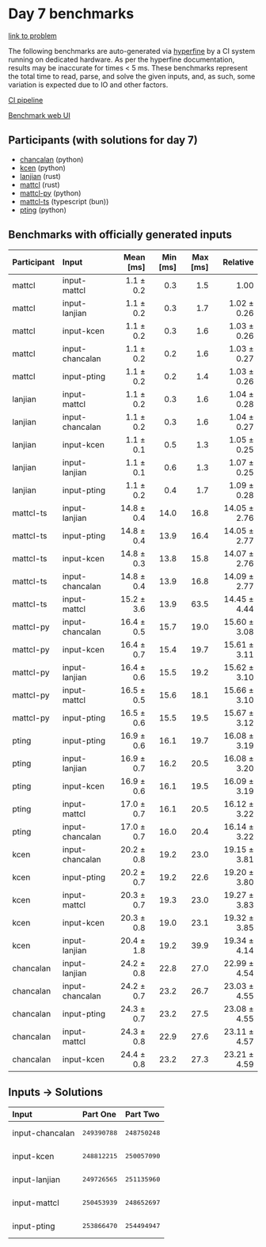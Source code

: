 # Day 7 benchmarks

[link to problem](https://adventofcode.com/2023/day/7)

The following benchmarks are auto-generated via
[hyperfine](https://github.com/sharkdp/hyperfine) by a CI system running on
dedicated hardware. As per the hyperfine documentation, results may be
inaccurate for times < 5 ms. These benchmarks represent the total time to read,
parse, and solve the given inputs, and, as such, some variation is expected due
to IO and other factors.

[CI pipeline](http://ci.papercode.net:8080/teams/main/pipelines/aoc2023)

[Benchmark web UI](https://aoc.ancalagon.black)


## Participants (with solutions for day 7)

- [chancalan](https://github.com/chancalan/aoc2023) (python)
- [kcen](https://github.com/kcen/aoc2023) (python)
- [lanjian](https://github.com/lanjian/aoc-2023) (rust)
- [mattcl](https://github.com/mattcl/aoc2023) (rust)
- [mattcl-py](https://github.com/mattcl/aoc2023-py) (python)
- [mattcl-ts](https://github.com/mattcl/aoc2023-js) (typescript (bun))
- [pting](https://github.com/pting/aoc2023) (python)


## Benchmarks with officially generated inputs

| Participant | Input | Mean [ms] | Min [ms] | Max [ms] | Relative |
|:---|:---|---:|---:|---:|---:|
| mattcl | input-mattcl | 1.1 ± 0.2 | 0.3 | 1.5 | 1.00 |
| mattcl | input-lanjian | 1.1 ± 0.2 | 0.3 | 1.7 | 1.02 ± 0.26 |
| mattcl | input-kcen | 1.1 ± 0.2 | 0.3 | 1.6 | 1.03 ± 0.26 |
| mattcl | input-chancalan | 1.1 ± 0.2 | 0.2 | 1.6 | 1.03 ± 0.27 |
| mattcl | input-pting | 1.1 ± 0.2 | 0.2 | 1.4 | 1.03 ± 0.26 |
| lanjian | input-mattcl | 1.1 ± 0.2 | 0.3 | 1.6 | 1.04 ± 0.28 |
| lanjian | input-chancalan | 1.1 ± 0.2 | 0.3 | 1.6 | 1.04 ± 0.27 |
| lanjian | input-kcen | 1.1 ± 0.1 | 0.5 | 1.3 | 1.05 ± 0.25 |
| lanjian | input-lanjian | 1.1 ± 0.1 | 0.6 | 1.3 | 1.07 ± 0.25 |
| lanjian | input-pting | 1.1 ± 0.2 | 0.4 | 1.7 | 1.09 ± 0.28 |
| mattcl-ts | input-lanjian | 14.8 ± 0.4 | 14.0 | 16.8 | 14.05 ± 2.76 |
| mattcl-ts | input-pting | 14.8 ± 0.4 | 13.9 | 16.4 | 14.05 ± 2.77 |
| mattcl-ts | input-kcen | 14.8 ± 0.3 | 13.8 | 15.8 | 14.07 ± 2.76 |
| mattcl-ts | input-chancalan | 14.8 ± 0.4 | 13.9 | 16.8 | 14.09 ± 2.77 |
| mattcl-ts | input-mattcl | 15.2 ± 3.6 | 13.9 | 63.5 | 14.45 ± 4.44 |
| mattcl-py | input-chancalan | 16.4 ± 0.5 | 15.7 | 19.0 | 15.60 ± 3.08 |
| mattcl-py | input-kcen | 16.4 ± 0.7 | 15.4 | 19.7 | 15.61 ± 3.11 |
| mattcl-py | input-lanjian | 16.4 ± 0.6 | 15.5 | 19.2 | 15.62 ± 3.10 |
| mattcl-py | input-mattcl | 16.5 ± 0.5 | 15.6 | 18.1 | 15.66 ± 3.10 |
| mattcl-py | input-pting | 16.5 ± 0.6 | 15.5 | 19.5 | 15.67 ± 3.12 |
| pting | input-pting | 16.9 ± 0.6 | 16.1 | 19.7 | 16.08 ± 3.19 |
| pting | input-lanjian | 16.9 ± 0.7 | 16.2 | 20.5 | 16.08 ± 3.20 |
| pting | input-kcen | 16.9 ± 0.6 | 16.1 | 19.5 | 16.09 ± 3.19 |
| pting | input-mattcl | 17.0 ± 0.7 | 16.1 | 20.5 | 16.12 ± 3.22 |
| pting | input-chancalan | 17.0 ± 0.7 | 16.0 | 20.4 | 16.14 ± 3.22 |
| kcen | input-chancalan | 20.2 ± 0.8 | 19.2 | 23.0 | 19.15 ± 3.81 |
| kcen | input-pting | 20.2 ± 0.7 | 19.2 | 22.6 | 19.20 ± 3.80 |
| kcen | input-mattcl | 20.3 ± 0.7 | 19.3 | 23.0 | 19.27 ± 3.83 |
| kcen | input-kcen | 20.3 ± 0.8 | 19.0 | 23.1 | 19.32 ± 3.85 |
| kcen | input-lanjian | 20.4 ± 1.8 | 19.2 | 39.9 | 19.34 ± 4.14 |
| chancalan | input-lanjian | 24.2 ± 0.8 | 22.8 | 27.0 | 22.99 ± 4.54 |
| chancalan | input-chancalan | 24.2 ± 0.7 | 23.2 | 26.7 | 23.03 ± 4.55 |
| chancalan | input-pting | 24.3 ± 0.7 | 23.2 | 27.5 | 23.08 ± 4.55 |
| chancalan | input-mattcl | 24.3 ± 0.8 | 22.9 | 27.6 | 23.11 ± 4.57 |
| chancalan | input-kcen | 24.4 ± 0.8 | 23.2 | 27.3 | 23.21 ± 4.59 |


## Inputs -> Solutions

| Input | Part One | Part Two |
|:---|:---|:---|
|input-chancalan|<pre>249390788</pre>|<pre>248750248</pre>|
|input-kcen|<pre>248812215</pre>|<pre>250057090</pre>|
|input-lanjian|<pre>249726565</pre>|<pre>251135960</pre>|
|input-mattcl|<pre>250453939</pre>|<pre>248652697</pre>|
|input-pting|<pre>253866470</pre>|<pre>254494947</pre>|